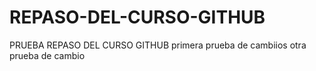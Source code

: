 # REPASO-DEL-CURSO-GITHUB
PRUEBA REPASO DEL CURSO GITHUB
primera prueba de cambiios
  otra prueba de cambio  